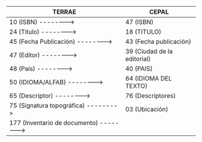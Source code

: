 TERRAE | CEPAL |
------------- | ------------- |
 10 (ISBN) --------> | 47 (ISBN)
 24 (Titulo) --------> | 18 (TITULO)
 45 (Fecha Publicación) --------> | 43 (Fecha publicación)
 47 (Editor) --------> | 39 (Ciudad de la editorial)
 48 (País) --------> | 40 (PAIS)
 50 (IDIOMA/ALFAB) --------> | 64 (IDIOMA DEL TEXTO)
 65 (Descriptor) --------> | 76 (Descriptores)
 75 (Signatura topográfica) -------->| 03 (Ubicación)
 177 (Inventario de documento) --------> | |
     